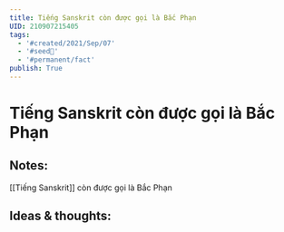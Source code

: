 ```yaml
---
title: Tiếng Sanskrit còn được gọi là Bắc Phạn
UID: 210907215405
tags:
  - '#created/2021/Sep/07'
  - '#seed🥜'
  - '#permanent/fact'
publish: True
---
```

# Tiếng Sanskrit còn được gọi là Bắc Phạn

## Notes:
[[Tiếng Sanskrit]] còn được gọi là Bắc Phạn

## Ideas & thoughts:
